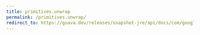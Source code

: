 ```yaml
---
title: primitives.unwrap
permalink: /primitives.unwrap/
redirect_to: https://guava.dev/releases/snapshot-jre/api/docs/com/google/common/primitives/Primitives.html#unwrap-java.lang.Class-
---
```

